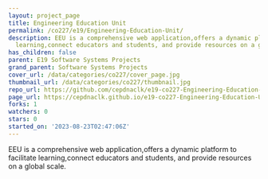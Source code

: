 ```yaml
---
layout: project_page
title: Engineering Education Unit
permalink: /co227/e19/Engineering-Education-Unit/
description: EEU is a comprehensive web application,offers a dynamic platform to facilitate
  learning,connect educators and students, and provide resources on a global scale.
has_children: false
parent: E19 Software Systems Projects
grand_parent: Software Systems Projects
cover_url: /data/categories/co227/cover_page.jpg
thumbnail_url: /data/categories/co227/thumbnail.jpg
repo_url: https://github.com/cepdnaclk/e19-co227-Engineering-Education-Unit
page_url: https://cepdnaclk.github.io/e19-co227-Engineering-Education-Unit
forks: 1
watchers: 0
stars: 0
started_on: '2023-08-23T02:47:06Z'
---
```


EEU is a comprehensive web application,offers a dynamic platform to facilitate learning,connect educators and students, and provide resources on a global scale.